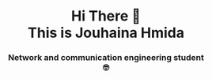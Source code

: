 <h1 align="center">
Hi There 👋 <br> 
This is Jouhaina Hmida
</h1>

<h3 align="center">
Network and communication engineering student<br>
  <g-emoji>🤓</g-emoji><br>
</h3>
